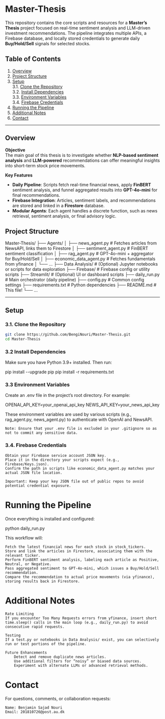# Master-Thesis

This repository contains the core scripts and resources for a **Master’s Thesis** project focused on real-time sentiment analysis and LLM-driven investment recommendations. The pipeline integrates multiple APIs, a Firebase database, and locally stored credentials to generate daily **Buy/Hold/Sell** signals for selected stocks.

## Table of Contents

1. [Overview](#overview)  
2. [Project Structure](#project-structure)  
3. [Setup](#setup)  
   3.1. [Clone the Repository](#clone-the-repository)  
   3.2. [Install Dependencies](#install-dependencies)  
   3.3. [Environment Variables](#environment-variables)  
   3.4. [Firebase Credentials](#firebase-credentials)  
4. [Running the Pipeline](#running-the-pipeline)  
5. [Additional Notes](#additional-notes)  
6. [Contact](#contact)

---

## Overview

**Objective**  
The main goal of this thesis is to investigate whether **NLP-based sentiment analysis** and **LLM-powered** recommendations can offer meaningful insights into short-term stock price movements.

**Key Features**  
- **Daily Pipeline**: Scripts fetch real-time financial news, apply **FinBERT** sentiment analysis, and funnel aggregated results into **GPT-4o-mini** for final recommendations.  
- **Firebase Integration**: Articles, sentiment labels, and recommendations are stored and linked in a **Firestore** database.  
- **Modular Agents**: Each agent handles a discrete function, such as news retrieval, sentiment analysis, or final advisory logic.

## Project Structure

Master-Thesis/ ├── Agents/ │ ├── news_agent.py # Fetches articles from NewsAPI, links them to Firestore │ ├── sentiment_agent.py # FinBERT sentiment classification │ ├── rag_agent.py # GPT-4o-mini + aggregator for Buy/Hold/Sell │ ├── economic_data_agent.py # Fetches fundamentals from yfinance │ └── ... ├── Data Analysis/ # (Optional) Jupyter notebooks or scripts for data exploration ├── Firebase/ # Firebase config or utility scripts ├── Streamlit/ # (Optional) UI or dashboard scripts ├── daily_run.py # Main orchestrator (daily pipeline) ├── config.py # Common config settings ├── requirements.txt # Python dependencies ├── README.md # This file! └── ...


---

## Setup

### 3.1. Clone the Repository

```bash
git clone https://github.com/BengiNouri/Master-Thesis.git
cd Master-Thesis
```

### 3.2 Install Dependencies
Make sure you have Python 3.9+ installed. Then run:

pip install --upgrade pip
pip install -r requirements.txt

### 3.3 Environment Variables

Create an .env file in the project’s root directory. For example:

OPENAI_API_KEY=your_openai_api_key
NEWS_API_KEY=your_news_api_key

These environment variables are used by various scripts (e.g., rag_agent.py, news_agent.py) to authenticate with OpenAI and NewsAPI.

    Note: Ensure that your .env file is excluded in your .gitignore so as not to commit any sensitive data.

### 3.4. Firebase Credentials

    Obtain your Firebase service account JSON key.
    Place it in the directory your scripts expect (e.g., Firebase/Keys.json).
    Confirm the path in scripts like economic_data_agent.py matches your actual JSON file location.

    Important: Keep your key JSON file out of public repos to avoid potential credential exposure.

# Running the Pipeline

Once everything is installed and configured:

python daily_run.py

This workflow will:

    Fetch the latest financial news for each stock in stock_tickers.
    Store and link the articles in Firestore, associating them with the relevant ticker.
    Perform FinBERT sentiment analysis, labeling each article as Positive, Neutral, or Negative.
    Pass aggregated sentiment to GPT-4o-mini, which issues a Buy/Hold/Sell recommendation.
    Compare the recommendation to actual price movements (via yfinance), storing results back in Firestore.

# Additional Notes

    Rate Limiting
    If you encounter Too Many Requests errors from yfinance, insert short time.sleep() calls in the main loop (e.g., daily_run.py) to avoid consecutive rapid requests.

    Testing
    If a test.py or notebooks in Data Analysis/ exist, you can selectively run or test portions of the pipeline.

    Future Enhancements
        Detect and remove duplicate news articles.
        Use additional filters for “noisy” or biased data sources.
        Experiment with alternate LLMs or advanced retrieval methods.



# Contact

For questions, comments, or collaboration requests:

    Name: Benjamin Sajad Nouri
    Email: 201810726@post.au.dk
